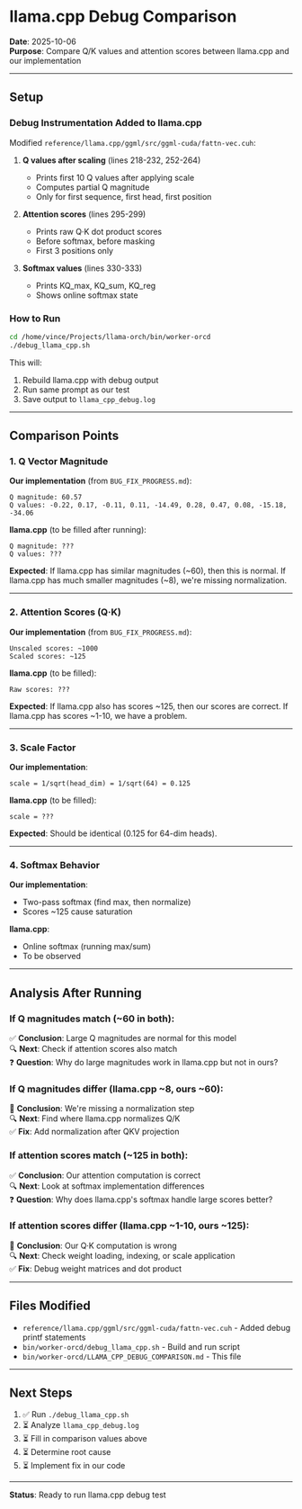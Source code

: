 # llama.cpp Debug Comparison

**Date**: 2025-10-06  
**Purpose**: Compare Q/K values and attention scores between llama.cpp and our implementation

---

## Setup

### Debug Instrumentation Added to llama.cpp

Modified `reference/llama.cpp/ggml/src/ggml-cuda/fattn-vec.cuh`:

1. **Q values after scaling** (lines 218-232, 252-264)
   - Prints first 10 Q values after applying scale
   - Computes partial Q magnitude
   - Only for first sequence, first head, first position

2. **Attention scores** (lines 295-299)
   - Prints raw Q·K dot product scores
   - Before softmax, before masking
   - First 3 positions only

3. **Softmax values** (lines 330-333)
   - Prints KQ_max, KQ_sum, KQ_reg
   - Shows online softmax state

### How to Run

```bash
cd /home/vince/Projects/llama-orch/bin/worker-orcd
./debug_llama_cpp.sh
```

This will:
1. Rebuild llama.cpp with debug output
2. Run same prompt as our test
3. Save output to `llama_cpp_debug.log`

---

## Comparison Points

### 1. Q Vector Magnitude

**Our implementation** (from `BUG_FIX_PROGRESS.md`):
```
Q magnitude: 60.57
Q values: -0.22, 0.17, -0.11, 0.11, -14.49, 0.28, 0.47, 0.08, -15.18, -34.06
```

**llama.cpp** (to be filled after running):
```
Q magnitude: ???
Q values: ???
```

**Expected**: If llama.cpp has similar magnitudes (~60), then this is normal. If llama.cpp has much smaller magnitudes (~8), we're missing normalization.

---

### 2. Attention Scores (Q·K)

**Our implementation** (from `BUG_FIX_PROGRESS.md`):
```
Unscaled scores: ~1000
Scaled scores: ~125
```

**llama.cpp** (to be filled):
```
Raw scores: ???
```

**Expected**: If llama.cpp also has scores ~125, then our scores are correct. If llama.cpp has scores ~1-10, we have a problem.

---

### 3. Scale Factor

**Our implementation**:
```
scale = 1/sqrt(head_dim) = 1/sqrt(64) = 0.125
```

**llama.cpp** (to be filled):
```
scale = ???
```

**Expected**: Should be identical (0.125 for 64-dim heads).

---

### 4. Softmax Behavior

**Our implementation**:
- Two-pass softmax (find max, then normalize)
- Scores ~125 cause saturation

**llama.cpp**:
- Online softmax (running max/sum)
- To be observed

---

## Analysis After Running

### If Q magnitudes match (~60 in both):
✅ **Conclusion**: Large Q magnitudes are normal for this model  
🔍 **Next**: Check if attention scores also match  
❓ **Question**: Why do large magnitudes work in llama.cpp but not in ours?

### If Q magnitudes differ (llama.cpp ~8, ours ~60):
🔴 **Conclusion**: We're missing a normalization step  
🔍 **Next**: Find where llama.cpp normalizes Q/K  
✅ **Fix**: Add normalization after QKV projection

### If attention scores match (~125 in both):
✅ **Conclusion**: Our attention computation is correct  
🔍 **Next**: Look at softmax implementation differences  
❓ **Question**: Why does llama.cpp's softmax handle large scores better?

### If attention scores differ (llama.cpp ~1-10, ours ~125):
🔴 **Conclusion**: Our Q·K computation is wrong  
🔍 **Next**: Check weight loading, indexing, or scale application  
✅ **Fix**: Debug weight matrices and dot product

---

## Files Modified

- `reference/llama.cpp/ggml/src/ggml-cuda/fattn-vec.cuh` - Added debug printf statements
- `bin/worker-orcd/debug_llama_cpp.sh` - Build and run script
- `bin/worker-orcd/LLAMA_CPP_DEBUG_COMPARISON.md` - This file

---

## Next Steps

1. ✅ Run `./debug_llama_cpp.sh`
2. ⏳ Analyze `llama_cpp_debug.log`
3. ⏳ Fill in comparison values above
4. ⏳ Determine root cause
5. ⏳ Implement fix in our code

---

**Status**: Ready to run llama.cpp debug test
